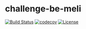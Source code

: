 # challenge-be-meli
[![Build Status](https://travis-ci.org/leonardosal/challenge-be-meli.svg?branch=master)](https://travis-ci.org/leonardosal/challenge-be-meli)
[![codecov](https://codecov.io/gh/leonardosal/challenge-be-meli/branch/master/graph/badge.svg)](https://codecov.io/gh/leonardosal/challenge-be-meli)
[![License](https://img.shields.io/badge/licence-MIT-blue.svg)](LICENSE)
